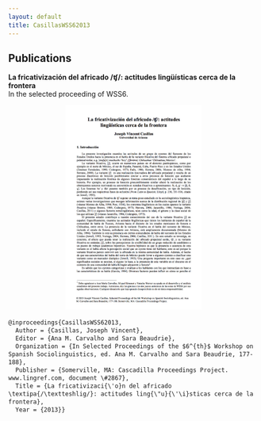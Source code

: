 ```yaml
---
layout: default
title: CasillasWSS62013
---
```


## Publications

__La fricativización del africado /ʧ/: actitudes lingüísticas cerca de la frontera__   
In the selected proceeding of WSS6.

<div align="center">
<img width="275" src="/assets/images/CasillasWSS62013.png"/>
</div>

    @inproceedings{CasillasWSS62013,
      Author = {Casillas, Joseph Vincent},
      Editor = {Ana M. Carvalho and Sara Beaudrie},
      Organization = {In Selected Proceedings of the $6^{th}$ Workshop on Spanish Sociolinguistics, ed. Ana M. Carvalho and Sara Beaudrie, 177-188},
      Publisher = {Somerville, MA: Cascadilla Proceedings Project. www.lingref.com, document \#2867},
      Title = {La fricativizaci{\'o}n del africado \textipa{/\textteshlig/}: actitudes ling{\"u}{\'\i}sticas cerca de la frontera},
      Year = {2013}}